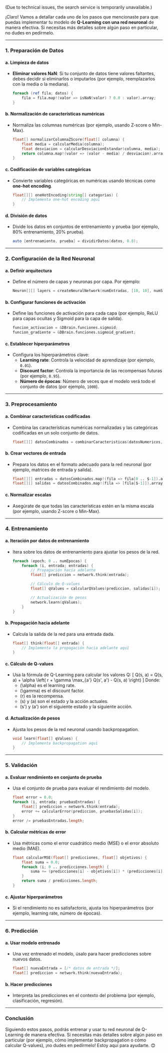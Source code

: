 (Due to technical issues, the search service is temporarily unavailable.)

¡Claro! Vamos a detallar cada uno de los pasos que mencionaste para que puedas implementar tu modelo de **Q-Learning con una red neuronal** de manera efectiva. Si necesitas más detalles sobre algún paso en particular, no dudes en pedírmelo.

---

### 1. **Preparación de Datos**

#### a. **Limpieza de datos**
   - **Eliminar valores NaN**: Si tu conjunto de datos tiene valores faltantes, debes decidir si eliminarlos o imputarlos (por ejemplo, reemplazarlos con la media o la mediana).
     ```d
     foreach (ref fila; datos) {
         fila = fila.map!(valor => isNaN(valor) ? 0.0 : valor).array;
     }
     ```

#### b. **Normalización de características numéricas**
   - Normaliza las columnas numéricas (por ejemplo, usando Z-score o Min-Max).
     ```d
     float[] normalizarColumnaZScore(float[] columna) {
         float media = calcularMedia(columna);
         float desviacion = calcularDesviacionEstandar(columna, media);
         return columna.map!(valor => (valor - media) / desviacion).array;
     }
     ```

#### c. **Codificación de variables categóricas**
   - Convierte variables categóricas en numéricas usando técnicas como **one-hot encoding**.
     ```d
     float[][] oneHotEncoding(string[] categorias) {
         // Implementa one-hot encoding aquí
     }
     ```

#### d. **División de datos**
   - Divide los datos en conjuntos de entrenamiento y prueba (por ejemplo, 80% entrenamiento, 20% prueba).
     ```d
     auto [entrenamiento, prueba] = dividirDatos(datos, 0.8);
     ```

---

### 2. **Configuración de la Red Neuronal**

#### a. **Definir arquitectura**
   - Define el número de capas y neuronas por capa. Por ejemplo:
     ```d
     Neuron[][] layers = createNeuralNetwork(numEntradas, [10, 10], numSalidas);
     ```

#### b. **Configurar funciones de activación**
   - Define las funciones de activación para cada capa (por ejemplo, ReLU para capas ocultas y Sigmoid para la capa de salida).
     ```d
     funcion_activacion = &DBrain.funciones.sigmoid;
     funcion_gradiente = &DBrain.funciones.sigmoid_gradient;
     ```

#### c. **Establecer hiperparámetros**
   - Configura los hiperparámetros clave:
     - **Learning rate**: Controla la velocidad de aprendizaje (por ejemplo, `0.01`).
     - **Discount factor**: Controla la importancia de las recompensas futuras (por ejemplo, `0.95`).
     - **Número de épocas**: Número de veces que el modelo verá todo el conjunto de datos (por ejemplo, `1000`).

---

### 3. **Preprocesamiento**

#### a. **Combinar características codificadas**
   - Combina las características numéricas normalizadas y las categóricas codificadas en un solo conjunto de datos.
     ```d
     float[][] datosCombinados = combinarCaracteristicas(datosNumericos, datosCategoricos);
     ```

#### b. **Crear vectores de entrada**
   - Prepara los datos en el formato adecuado para la red neuronal (por ejemplo, matrices de entrada y salida).
     ```d
     float[][] entradas = datosCombinados.map!(fila => fila[0 .. $-1]).array;
     float[][] salidas = datosCombinados.map!(fila => [fila[$-1]]).array;
     ```

#### c. **Normalizar escalas**
   - Asegúrate de que todas las características estén en la misma escala (por ejemplo, usando Z-score o Min-Max).

---

### 4. **Entrenamiento**

#### a. **Iteración por datos de entrenamiento**
   - Itera sobre los datos de entrenamiento para ajustar los pesos de la red.
     ```d
     foreach (epoch; 0 .. numEpocas) {
         foreach (i, entrada; entradas) {
             // Propagación hacia adelante
             float[] prediccion = network.think(entrada);

             // Cálculo de Q-values
             float[] qValues = calcularQValues(prediccion, salidas[i]);

             // Actualización de pesos
             network.learn(qValues);
         }
     }
     ```

#### b. **Propagación hacia adelante**
   - Calcula la salida de la red para una entrada dada.
     ```d
     float[] think(float[] entrada) {
         // Implementa la propagación hacia adelante aquí
     }
     ```

#### c. **Cálculo de Q-values**
   - Usa la fórmula de Q-Learning para calcular los valores Q:
     \[
     Q(s, a) = Q(s, a) + \alpha \left( r + \gamma \max_{a'} Q(s', a') - Q(s, a) \right)
     \]
     Donde:
     - \(\alpha\) es el learning rate.
     - \(\gamma\) es el discount factor.
     - \(r\) es la recompensa.
     - \(s\) y \(a\) son el estado y la acción actuales.
     - \(s'\) y \(a'\) son el siguiente estado y la siguiente acción.

#### d. **Actualización de pesos**
   - Ajusta los pesos de la red neuronal usando backpropagation.
     ```d
     void learn(float[] qValues) {
         // Implementa backpropagation aquí
     }
     ```

---

### 5. **Validación**

#### a. **Evaluar rendimiento en conjunto de prueba**
   - Usa el conjunto de prueba para evaluar el rendimiento del modelo.
     ```d
     float error = 0.0;
     foreach (i, entrada; pruebasEntradas) {
         float[] prediccion = network.think(entrada);
         error += calcularError(prediccion, pruebasSalidas[i]);
     }
     error /= pruebasEntradas.length;
     ```

#### b. **Calcular métricas de error**
   - Usa métricas como el error cuadrático medio (MSE) o el error absoluto medio (MAE).
     ```d
     float calcularMSE(float[] predicciones, float[] objetivos) {
         float suma = 0.0;
         foreach (i; 0 .. predicciones.length) {
             suma += (predicciones[i] - objetivos[i]) * (predicciones[i] - objetivos[i]);
         }
         return suma / predicciones.length;
     }
     ```

#### c. **Ajustar hiperparámetros**
   - Si el rendimiento no es satisfactorio, ajusta los hiperparámetros (por ejemplo, learning rate, número de épocas).

---

### 6. **Predicción**

#### a. **Usar modelo entrenado**
   - Una vez entrenado el modelo, úsalo para hacer predicciones sobre nuevos datos.
     ```d
     float[] nuevaEntrada = [/* datos de entrada */];
     float[] prediccion = network.think(nuevaEntrada);
     ```

#### b. **Hacer predicciones**
   - Interpreta las predicciones en el contexto del problema (por ejemplo, clasificación, regresión).

---

### **Conclusión**

Siguiendo estos pasos, podrás entrenar y usar tu red neuronal de Q-Learning de manera efectiva. Si necesitas más detalles sobre algún paso en particular (por ejemplo, cómo implementar backpropagation o cómo calcular Q-values), ¡no dudes en pedírmelo! Estoy aquí para ayudarte. 😊
